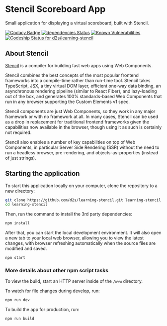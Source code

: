 # Stencil Scoreboard App

Small application for displaying a virtual scoreboard, built with Stencil.

[![Codacy Badge](https://api.codacy.com/project/badge/Grade/4d8be136cf3c4c0a8aef6c188b1811da)](https://www.codacy.com/app/danielschildt_3392/learning-stencil?utm_source=github.com&amp;utm_medium=referral&amp;utm_content=d2s/learning-stencil&amp;utm_campaign=Badge_Grade)
[![dependencies Status](https://david-dm.org/d2s/learning-stencil/status.svg)](https://david-dm.org/d2s/learning-stencil)
[![Known Vulnerabilities](https://snyk.io/test/github/d2s/learning-stencil/badge.svg)](https://snyk.io/test/github/d2s/learning-stencil)
[![Codeship Status for d2s/learning-stencil](https://app.codeship.com/projects/c76b4400-738f-0135-c4ee-765c77b16925/status?branch=master)](https://app.codeship.com/projects/243781)


## About Stencil

[Stencil](https://stenciljs.com/) is a compiler for building fast web apps using Web Components.

Stencil combines the best concepts of the most popular frontend frameworks into a compile-time rather than run-time tool.  Stencil takes TypeScript, JSX, a tiny virtual DOM layer, efficient one-way data binding, an asynchronous rendering pipeline (similar to React Fiber), and lazy-loading out of the box, and generates 100% standards-based Web Components that run in any browser supporting the Custom Elements v1 spec.

Stencil components are just Web Components, so they work in any major framework or with no framework at all. In many cases, Stencil can be used as a drop in replacement for traditional frontend frameworks given the capabilities now available in the browser, though using it as such is certainly not required.

Stencil also enables a number of key capabilities on top of Web Components, in particular Server Side Rendering (SSR) without the need to run a headless browser, pre-rendering, and objects-as-properties (instead of just strings).


## Starting the application

To start this application locally on your computer, clone the repository to a new directory:

```bash
git clone https://github.com/d2s/learning-stencil.git learning-stencil
cd learning-stencil
```

Then, run the command to install the 3rd party dependencies:

```bash
npm install
```

After that, you can start the local development environment. It will also open a new tab to your local web browser, allowing you to view the latest changes, with browser refreshing automatically when the source files are modified and saved.

```bash
npm start
```

### More details about other npm script tasks

To view the build, start an HTTP server inside of the `/www` directory.

To watch for file changes during develop, run:

```bash
npm run dev
```

To build the app for production, run:

```bash
npm run build
```

